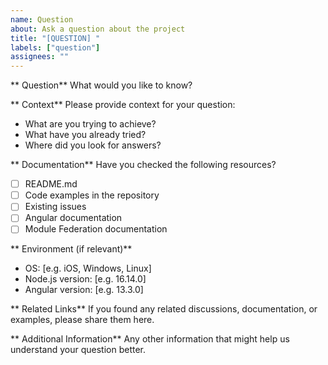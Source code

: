 ```yaml
---
name: Question
about: Ask a question about the project
title: "[QUESTION] "
labels: ["question"]
assignees: ""
---
```


** Question**
What would you like to know?

** Context**
Please provide context for your question:

- What are you trying to achieve?
- What have you already tried?
- Where did you look for answers?

** Documentation**
Have you checked the following resources?

- [ ] README.md
- [ ] Code examples in the repository
- [ ] Existing issues
- [ ] Angular documentation
- [ ] Module Federation documentation

** Environment (if relevant)**

- OS: [e.g. iOS, Windows, Linux]
- Node.js version: [e.g. 16.14.0]
- Angular version: [e.g. 13.3.0]

** Related Links**
If you found any related discussions, documentation, or examples, please share them here.

** Additional Information**
Any other information that might help us understand your question better.
